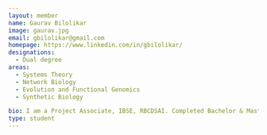 ```yaml
---
layout: member
name: Gaurav Bilolikar
image: gaurav.jpg
email: gbilolikar@gmail.com
homepage: https://www.linkedin.com/in/gbilolikar/
designations: 
  - Dual degree
areas:
  - Systems Theory
  - Network Biology
  - Evolution and Functional Genomics
  - Synthetic Biology

bio: I am a Project Associate, IBSE, RBCDSAI. Completed Bachelor & Master of Technology in Biological Engineering, IIT Madras and Working on data analysis of transcriptome in mammalian tissues "
type: student
---
```

